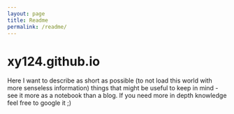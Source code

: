 ```yaml
---
layout: page
title: Readme
permalink: /readme/
---
```


xy124.github.io
===============
Here I want to describe as short as possible (to not load this world  with more senseless information) things that
might be useful to keep in mind - see it more as a notebook than a blog. If you need more in depth knowledge feel free to google it ;)
